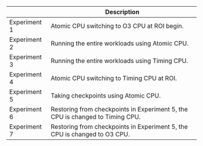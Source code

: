 |              | Description                                                                   |
| ------------ | ----------------------------------------------------------------------------- |
| Experiment 1 | Atomic CPU switching to O3 CPU at ROI begin.                                  |
| Experiment 2 | Running the entire workloads using Atomic CPU.                                |
| Experiment 3 | Running the entire workloads using Timing CPU.                                |
| Experiment 4 | Atomic CPU switching to Timing CPU at ROI.                                    |
| Experiment 5 | Taking checkpoints using Atomic CPU.                                          |
| Experiment 6 | Restoring from checkpoints in Experiment 5, the CPU is changed to Timing CPU. |
| Experiment 7 | Restoring from checkpoints in Experiment 5, the CPU is changed to O3 CPU.     |